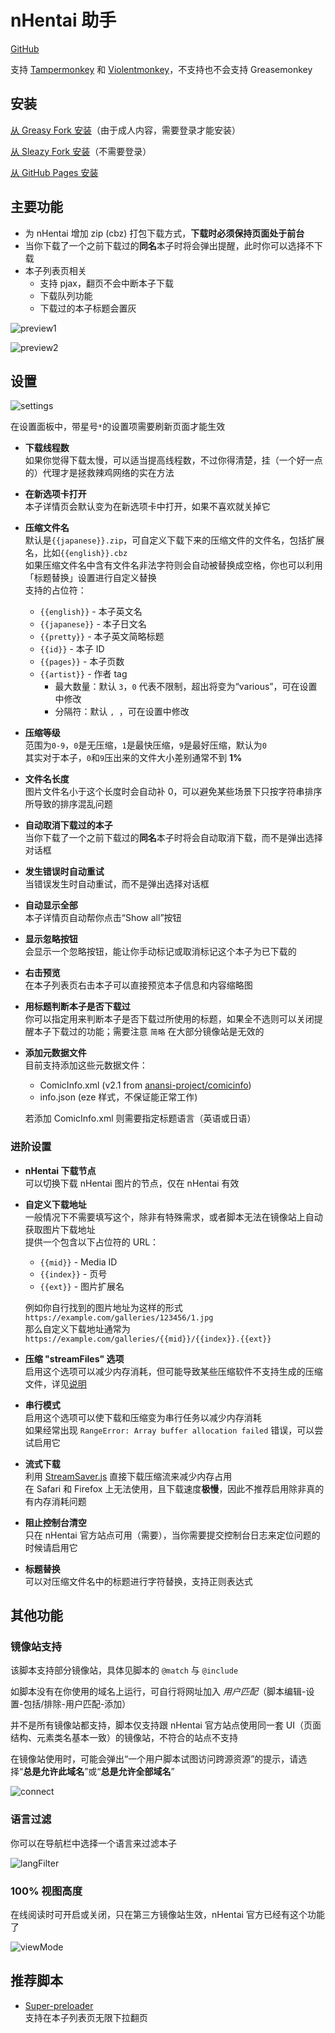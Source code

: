 # nHentai 助手

[GitHub](https://github.com/Tsuk1ko/nhentai-helper)

支持 [Tampermonkey](https://www.tampermonkey.net/) 和 [Violentmonkey](https://violentmonkey.github.io/)，不支持也不会支持 Greasemonkey

## 安装

[从 Greasy Fork 安装](https://greasyfork.org/scripts/375992)（由于成人内容，需要登录才能安装）

[从 Sleazy Fork 安装](https://sleazyfork.org/scripts/375992)（不需要登录）

[从 GitHub Pages 安装](https://nhelper.lolicon.app/script.user.js)

## 主要功能

- 为 nHentai 增加 zip (cbz) 打包下载方式，**下载时必须保持页面处于前台**
- 当你下载了一个之前下载过的**同名**本子时将会弹出提醒，此时你可以选择不下载
- 本子列表页相关
  - 支持 pjax，翻页不会中断本子下载
  - 下载队列功能
  - 下载过的本子标题会置灰

![preview1](https://raw.githubusercontent.com/Tsuk1ko/nhentai-helper/master/docs/preview1.png)

![preview2](https://raw.githubusercontent.com/Tsuk1ko/nhentai-helper/master/docs/preview2.png)

## 设置

![settings](https://raw.githubusercontent.com/Tsuk1ko/nhentai-helper/master/docs/settings.png)

在设置面板中，带星号`*`的设置项需要刷新页面才能生效

- **下载线程数**  
  如果你觉得下载太慢，可以适当提高线程数，不过你得清楚，挂（一个好一点的）代理才是拯救辣鸡网络的实在方法
- **在新选项卡打开**  
  本子详情页会默认变为在新选项卡中打开，如果不喜欢就关掉它
- **压缩文件名**  
  默认是`{{japanese}}.zip`，可自定义下载下来的压缩文件的文件名，包括扩展名，比如`{{english}}.cbz`  
  如果压缩文件名中含有文件名非法字符则会自动被替换成空格，你也可以利用「标题替换」设置进行自定义替换  
  支持的占位符：  
  - `{{english}}` - 本子英文名
  - `{{japanese}}` - 本子日文名
  - `{{pretty}}` - 本子英文简略标题
  - `{{id}}` - 本子 ID
  - `{{pages}}` - 本子页数
  - `{{artist}}` - 作者 tag
    - 最大数量：默认 `3`，`0` 代表不限制，超出将变为“various”，可在设置中修改
    - 分隔符：默认 `, `，可在设置中修改
- **压缩等级**  
  范围为`0-9`，`0`是无压缩，`1`是最快压缩，`9`是最好压缩，默认为`0`  
  其实对于本子，`0`和`9`压出来的文件大小差别通常不到 **1%**
- **文件名长度**  
  图片文件名小于这个长度时会自动补 0，可以避免某些场景下只按字符串排序所导致的排序混乱问题
- **自动取消下载过的本子**  
  当你下载了一个之前下载过的**同名**本子时将会自动取消下载，而不是弹出选择对话框
- **发生错误时自动重试**  
  当错误发生时自动重试，而不是弹出选择对话框
- **自动显示全部**  
  本子详情页自动帮你点击“Show all”按钮
- **显示忽略按钮**  
  会显示一个忽略按钮，能让你手动标记或取消标记这个本子为已下载的
- **右击预览**  
  在本子列表页右击本子可以直接预览本子信息和内容缩略图
- **用标题判断本子是否下载过**  
  你可以指定用来判断本子是否下载过所使用的标题，如果全不选则可以关闭提醒本子下载过的功能；需要注意 `简略` 在大部分镜像站是无效的
- **添加元数据文件**  
  目前支持添加这些元数据文件：
  - ComicInfo.xml (v2.1 from [anansi-project/comicinfo](https://github.com/anansi-project/comicinfo))
  - info.json (eze 样式，不保证能正常工作)

  若添加 ComicInfo.xml 则需要指定标题语言（英语或日语）

### 进阶设置

- **nHentai 下载节点**  
  可以切换下载 nHentai 图片的节点，仅在 nHentai 有效
- **自定义下载地址**  
  一般情况下不需要填写这个，除非有特殊需求，或者脚本无法在镜像站上自动获取图片下载地址  
  提供一个包含以下占位符的 URL：
  - `{{mid}}` - Media ID
  - `{{index}}` - 页号
  - `{{ext}}` - 图片扩展名

  例如你自行找到的图片地址为这样的形式 `https://example.com/galleries/123456/1.jpg`  
  那么自定义下载地址通常为 `https://example.com/galleries/{{mid}}/{{index}}.{{ext}}`
- **压缩 "streamFiles" 选项**  
  启用这个选项可以减少内存消耗，但可能导致某些压缩软件不支持生成的压缩文件，详见[说明](https://stuk.github.io/jszip/documentation/api_jszip/generate_async.html#streamfiles-option)
- **串行模式**  
  启用这个选项可以使下载和压缩变为串行任务以减少内存消耗  
  如果经常出现 `RangeError: Array buffer allocation failed` 错误，可以尝试启用它
- **流式下载**  
  利用 [StreamSaver.js](https://github.com/jimmywarting/StreamSaver.js) 直接下载压缩流来减少内存占用  
  在 Safari 和 Firefox 上无法使用，且下载速度**极慢**，因此不推荐启用除非真的有内存消耗问题
- **阻止控制台清空**  
  只在 nHentai 官方站点可用（需要），当你需要提交控制台日志来定位问题的时候请启用它
- **标题替换**  
  可以对压缩文件名中的标题进行字符替换，支持正则表达式

## 其他功能

### 镜像站支持

该脚本支持部分镜像站，具体见脚本的 `@match` 与 `@include`

如脚本没有在你使用的域名上运行，可自行将网址加入 *用户匹配*（脚本编辑-设置-包括/排除-用户匹配-添加）

并不是所有镜像站都支持，脚本仅支持跟 nHentai 官方站点使用同一套 UI（页面结构、元素类名基本一致）的镜像站，不符合的站点不支持

在镜像站使用时，可能会弹出“一个用户脚本试图访问跨源资源”的提示，请选择“**总是允许此域名**”或“**总是允许全部域名**”

![connect](https://raw.githubusercontent.com/Tsuk1ko/nhentai-helper/master/docs/connect.zh.png)

### 语言过滤

你可以在导航栏中选择一个语言来过滤本子

![langFilter](https://raw.githubusercontent.com/Tsuk1ko/nhentai-helper/master/docs/langFilter.png)

### 100% 视图高度

在线阅读时可开启或关闭，只在第三方镜像站生效，nHentai 官方已经有这个功能了

![viewMode](https://raw.githubusercontent.com/Tsuk1ko/nhentai-helper/master/docs/viewMode.png)

## 推荐脚本

- [Super-preloader](https://github.com/machsix/Super-preloader)  
  支持在本子列表页无限下拉翻页
